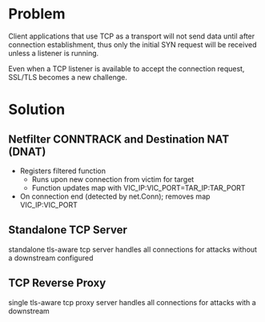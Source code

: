 # Problem

Client applications that use TCP as a transport will not send data until after
connection establishment, thus only the initial SYN request will be received
unless a listener is running.

Even when a TCP listener is available to accept the connection request, SSL/TLS
becomes a new challenge.

# Solution

## Netfilter CONNTRACK and Destination NAT (DNAT)

- Registers filtered function
  - Runs upon new connection from victim for target
  - Function updates map with VIC_IP:VIC_PORT=TAR_IP:TAR_PORT
- On connection end (detected by net.Conn); removes map VIC_IP:VIC_PORT

## Standalone TCP Server

standalone tls-aware tcp server handles all connections for attacks
without a downstream configured

## TCP Reverse Proxy

single tls-aware tcp proxy server handles all connections for attacks
with a downstream